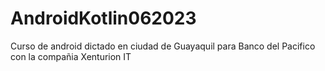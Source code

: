 # AndroidKotlin062023
Curso de android dictado en ciudad de Guayaquil para Banco del Pacifico con la compañia Xenturion IT

